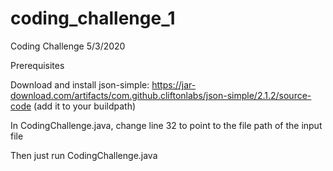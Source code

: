 # coding_challenge_1
Coding Challenge 5/3/2020

Prerequisites

Download and install json-simple: https://jar-download.com/artifacts/com.github.cliftonlabs/json-simple/2.1.2/source-code (add it to your buildpath)

In CodingChallenge.java, change line 32 to point to the file path of the input file

Then just run CodingChallenge.java
